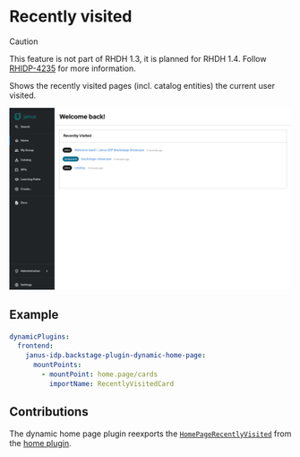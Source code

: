 # Recently visited

> [!CAUTION]
> This feature is not part of RHDH 1.3, it is planned for RHDH 1.4.
> Follow [RHIDP-4235](https://issues.redhat.com/browse/RHIDP-4235) for more information.

Shows the recently visited pages (incl. catalog entities) the current user visited.

![Home page with recently visited card](recently-visited.png)

## Example

```yaml
dynamicPlugins:
  frontend:
    janus-idp.backstage-plugin-dynamic-home-page:
      mountPoints:
        - mountPoint: home.page/cards
          importName: RecentlyVisitedCard
```

## Contributions

The dynamic home page plugin reexports the [`HomePageRecentlyVisited`](https://github.com/backstage/backstage/tree/master/plugins/home/src/homePageComponents/VisitedByType) from the [home plugin](https://github.com/backstage/backstage/tree/master/plugins/home).
